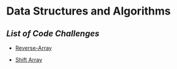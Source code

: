# Data Structures and Algorithms

## ***List of Code Challenges***

* [Reverse-Array](https://github.com/ammarBadwan-401-advanced-javascript/data-structures-and-algorithms/tree/master/challenges/arrayReverse)

* [Shift Array](https://github.com/ammarBadwan-401-advanced-javascript/data-structures-and-algorithms/tree/master/challenges/arrayReverse)

